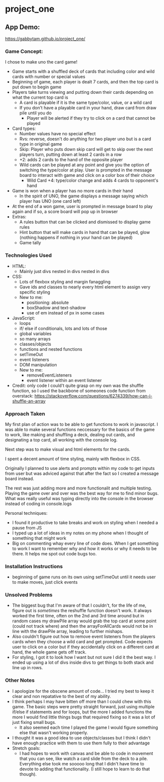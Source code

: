 # project_one

## App Demo:
https://gabbytam.github.io/project_one/

### Game Concept: 
I chose to make uno the card game! 
* Game starts with a shuffled deck of cards that including color and wild cards with number or special values
* Beginning of game, each player is dealt 7 cards, and then the top card is put down to begin game
* Players take turns viewing and putting down their cards depending on what the current top card is
    * A card is playable if it is the same type/color, value, or a wild card
    * If you don't have a playable card in your hand, draw card from draw pile until you do 
        * Player will be alerted if they try to click on a card that cannot be played 
* Card types: 
    * Number values have no special effect 
    * Rvs: reverse, doesn't do anything for two player uno but is a card type in original game
    * Skip: Player who puts down skip card will get to skip over the next players turn, putting down at least 2 cards in a row
    * +2: adds 2 cards to the hand of the opposite player 
    * Wild cards can be played at any point and give you the option of switching the type/color at play. User is prompted in the message board to interact with game and click on a color box of their choice 
        * Wild Card +4: type/color change and adds 4 cards to opponent's hand 
* Game is won when a player has no more cards in their hand 
    * In the spirit of UNO, the game displays a message saying which player has UNO (one card left)
* At the end of a won game, user is prompted in message board to play again and if so, a score board will pop up in browser 
* Extras: 
    * A rules button that can be clicked and dismissed to display game rules
    * Hint button that will make cards in hand that can be played, glow (nothing happens if nothing in your hand can be played)
    * Game tally 

### Technologies Used
* HTML:
    * Mainly just divs nested in divs nested in divs
* CSS:
    * Lots of flexbox styling and margin fanaggling 
    * Gave ids and classes to nearly every html element to assign very specific styling 
    * New to me: 
        * positioning: absolute
        * boxShadow and text-shadow
        * use of em instead of px in some cases 
* JavaScript:
    * loops
    * if/ else if conditionals, lots and lots of those
    * global variables 
    * so many arrays
    * classes/objects
    * functions and nested functions 
    * setTimeOut
    * event listeners 
    * DOM manipulation 
    * New to me: 
        * removeEventListeners
        * event listener within an event listener 
* Credit: only code I could't quite grasp on my own was the shuffle function, so I used the backbone of someones code function from overstack: https://stackoverflow.com/questions/6274339/how-can-i-shuffle-an-array

### Approach Taken
My first plan of action was to be able to get functions to work in javascript. I was able to make several functions neccessary for the basics of the game to work, like making and shuffling a deck, dealing out cards, and designating a top card, all working with the console log.

Next step was to make visual and html elements for the cards. 

I spent a decent amount of time styling, mainly with flexbox in CSS. 

Originally I planned to use alerts and prompts within my code to get inputs from user but was adviced against that after the fact so I created a message board instead.

The rest was just adding more and more functionalit and multiple testing. Playing the game over and over was the best way for me to find minor bugs. What was really useful was typing directly into the console in the browser instead of coding in console.logs

Personal techniques: 
* I found it productive to take breaks and work on styling when I needed a pause from JS
* I typed up a lot of ideas in my notes on my phone when I thought of something that might work 
* Big on commenting whay every line of code does. When I get something to work I want to remember why and how it works or why it needs to be there. It helps me spot out code bugs too. 

### Installation Instructions
* beginning of game runs on its own using setTimeOut until it needs user to make moves, just click events 

### Unsolved Problems
* The biggest bug that I'm aware of that I couldn't, for the life of me, figure out is _sometimes_ the reshuffle function doesn't work. It always worked the first time, often on the 2nd and 3rd time around but in random cases my drawPile array would grab the top card at some point (could not track where) and then the arrayForAllCards would not be in line with the drawPile array, leading to further mishaps. 
* Also couldn't figure out how to remove event listeners from the players cards when they choose a wild card and get prompted. Code expects user to click on a color but if they accidentally click on a different card at hand, the whole game gets off track. 
* For styling, I got it to look how I want but not sure I did it the best way. I ended up using a lot of divs inside divs to get things to both stack and line up in rows.  

### Other Notes
* I apologize for the obscene amount of code... I tried my best to keep it clear and non repatative to the best of my ability.
* I think perhaps I may have bitten off more than I could chew with this game. The basic steps were pretty straight forward, just using multiple if/else if statements and for loops, but the more I added functions the more I would find little things bugs that required fixing so it was a lot of just fixing small bugs. 
    * It also seemed each time I played the game I would figure something else that wasn't working properly.
* I thought it was a good idea to use objects/classes but I think I didn't have enough practice with them to use them fully to their advantage 
* Stretch goals: 
    * I had hopes to work with canvas and be able to code in movement that you can see, like watch a card slide from the deck to a pile. Everything else took me sooooo long that I didn't have time to devote to adding that functionality. (I still hope to learn to do that though).